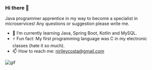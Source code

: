 ### Hi there 👋

Java programmer apprentice in my way to become a specialist in microservices!
Any questions or suggestion please write me.

<!--
**nirlleycosta/nirlleycosta** is a ✨ _special_ ✨ repository because its `README.md` (this file) appears on your GitHub profile.

Here are some ideas to get you started:

- 🔭 I’m currently working on ...
- 🌱 I’m currently learning ...
- 👯 I’m looking to collaborate on ...
- 🤔 I’m looking for help with ...
- 💬 Ask me about ...
- 📫 How to reach me: ...
- 😄 Pronouns: ...
- ⚡ Fun fact: ...
-->
- 🌱 I’m currently learning Java, Spring Boot, Kotlin and MySQL. 
- ⚡ Fun fact: My first programming language was C in my electronic classes (hate it so much). 
- 📫 How to reach me: nirlleycosta@gmail.com  



![gif](https://user-images.githubusercontent.com/29152631/180100347-8ca4004f-779c-4cd1-9492-b891854bf1f9.gif)
